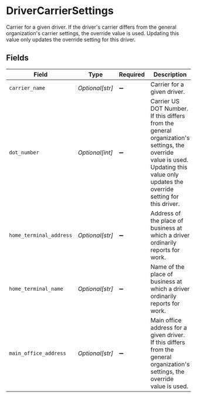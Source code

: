 # DriverCarrierSettings

Carrier for a given driver. If the driver's carrier differs from the general organization's carrier settings, the override value is used. Updating this value only updates the override setting for this driver.


## Fields

| Field                                                                                                                                                                               | Type                                                                                                                                                                                | Required                                                                                                                                                                            | Description                                                                                                                                                                         | Example                                                                                                                                                                             |
| ----------------------------------------------------------------------------------------------------------------------------------------------------------------------------------- | ----------------------------------------------------------------------------------------------------------------------------------------------------------------------------------- | ----------------------------------------------------------------------------------------------------------------------------------------------------------------------------------- | ----------------------------------------------------------------------------------------------------------------------------------------------------------------------------------- | ----------------------------------------------------------------------------------------------------------------------------------------------------------------------------------- |
| `carrier_name`                                                                                                                                                                      | *Optional[str]*                                                                                                                                                                     | :heavy_minus_sign:                                                                                                                                                                  | Carrier for a given driver.                                                                                                                                                         | Acme Inc.                                                                                                                                                                           |
| `dot_number`                                                                                                                                                                        | *Optional[int]*                                                                                                                                                                     | :heavy_minus_sign:                                                                                                                                                                  | Carrier US DOT Number. If this differs from the general organization's settings, the override value is used. Updating this value only updates the override setting for this driver. | 98231                                                                                                                                                                               |
| `home_terminal_address`                                                                                                                                                             | *Optional[str]*                                                                                                                                                                     | :heavy_minus_sign:                                                                                                                                                                  | Address of the place of business at which a driver ordinarily reports for work.                                                                                                     | 1234 Pear St., Scranton, PA 62814                                                                                                                                                   |
| `home_terminal_name`                                                                                                                                                                | *Optional[str]*                                                                                                                                                                     | :heavy_minus_sign:                                                                                                                                                                  | Name of the place of business at which a driver ordinarily reports for work.                                                                                                        | Acme Inc.                                                                                                                                                                           |
| `main_office_address`                                                                                                                                                               | *Optional[str]*                                                                                                                                                                     | :heavy_minus_sign:                                                                                                                                                                  | Main office address for a given driver. If this differs from the general organization's settings, the override value is used.                                                       | 1234 Pear St., Scranton, PA 62814                                                                                                                                                   |